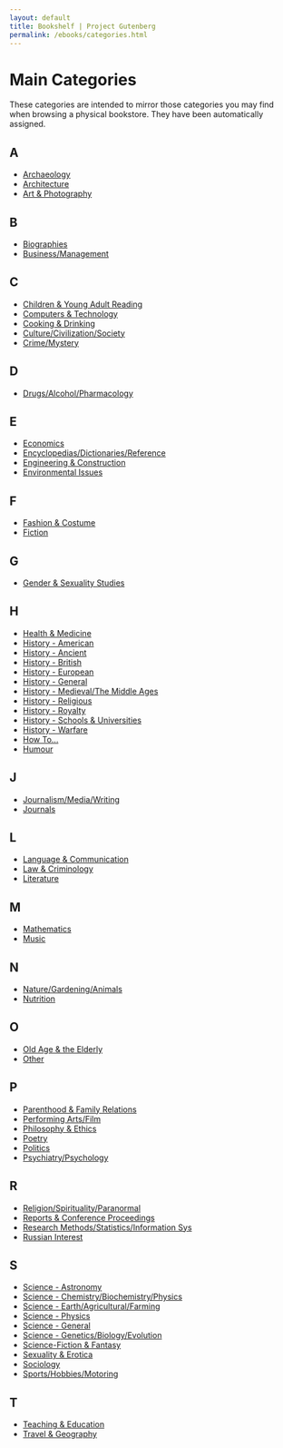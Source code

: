 ```yaml
---
layout: default
title: Bookshelf | Project Gutenberg
permalink: /ebooks/categories.html
---
```


Main Categories
==================================================

These categories are intended to mirror those categories you may find when browsing a physical bookstore. They have been automatically assigned.

<div class="bookshelves">
  <h2>A</h2>
  <ul>
    <li><a href="/ebooks/bookshelf/424">Archaeology</a></li>
    <li><a href="/ebooks/bookshelf/425">Architecture</a></li>
    <li><a href="/ebooks/bookshelf/426">Art & Photography</a></li>
  </ul>
  <h2>B</h2>
  <ul>
    <li><a href="/ebooks/bookshelf/427">Biographies</a></li>
    <li><a href="/ebooks/bookshelf/428">Business/&ZeroWidthSpace;Management</a></li>
  </ul>
  <h2>C</h2>
  <ul>
    <li><a href="/ebooks/bookshelf/429">Children & Young Adult Reading</a></li>
    <li><a href="/ebooks/bookshelf/430">Computers & Technology</a></li>
    <li><a href="/ebooks/bookshelf/431">Cooking & Drinking</a></li>
    <li><a href="/ebooks/bookshelf/432">Culture/Civilization/Society</a></li>
    <li><a href="/ebooks/bookshelf/433">Crime/Mystery</a></li>
  </ul>
  <h2>D</h2>
  <ul>
    <li><a href="/ebooks/bookshelf/434">Drugs/Alcohol/Pharmacology</a></li>
  </ul>
  <h2>E</h2>
  <ul>
    <li><a href="/ebooks/bookshelf/435">Economics</a></li>
    <li><a href="/ebooks/bookshelf/436">Encyclopedias/Dictionaries/<wbr>Reference</a></li>
    <li><a href="/ebooks/bookshelf/437">Engineering & Construction</a></li>
    <li><a href="/ebooks/bookshelf/438">Environmental Issues</a></li>
  </ul>
  <h2>F</h2>
  <ul>
    <li><a href="/ebooks/bookshelf/439">Fashion & Costume</a></li>
    <li><a href="/ebooks/bookshelf/486">Fiction</a></li>
  </ul>
  <h2>G</h2>
  <ul>
    <li><a href="/ebooks/bookshelf/440">Gender & Sexuality Studies</a></li>
  </ul>
  <h2>H</h2>
  <ul>
    <li><a href="/ebooks/bookshelf/441">Health & Medicine</a></li>
    <li><a href="/ebooks/bookshelf/442">History - American</a></li>
    <li><a href="/ebooks/bookshelf/443">History - Ancient</a></li>
    <li><a href="/ebooks/bookshelf/444">History - British</a></li>
    <li><a href="/ebooks/bookshelf/445">History - European</a></li>
    <li><a href="/ebooks/bookshelf/446">History - General</a></li>
    <li><a href="/ebooks/bookshelf/447">History - Medieval/The Middle Ages</a></li>
    <li><a href="/ebooks/bookshelf/448">History - Religious</a></li>
    <li><a href="/ebooks/bookshelf/449">History - Royalty</a></li>
    <li><a href="/ebooks/bookshelf/450">History - Schools & Universities</a></li>
    <li><a href="/ebooks/bookshelf/451">History - Warfare</a></li>
    <li><a href="/ebooks/bookshelf/452">How To...</a></li>
    <li><a href="/ebooks/bookshelf/453">Humour</a></li>
  </ul>
  <h2>J</h2>
  <ul>
    <li><a href="/ebooks/bookshelf/454">Journalism/Media/<wbr>Writing</a></li>
    <li><a href="/ebooks/bookshelf/455">Journals</a></li>
  </ul>
  <h2>L</h2>
  <ul>
    <li><a href="/ebooks/bookshelf/456">Language & Communication</a></li>
    <li><a href="/ebooks/bookshelf/457">Law & Criminology</a></li>
    <li><a href="/ebooks/bookshelf/458">Literature</a></li>
  </ul>
  <h2>M</h2>
  <ul>
    <li><a href="/ebooks/bookshelf/459">Mathematics</a></li>
    <li><a href="/ebooks/bookshelf/460">Music</a></li>
  </ul>
  <h2>N</h2>
  <ul>
    <li><a href="/ebooks/bookshelf/461">Nature/Gardening/Animals</a></li>
    <li><a href="/ebooks/bookshelf/462">Nutrition</a></li>
  </ul>
  <h2>O</h2>
  <ul>
    <li><a href="/ebooks/bookshelf/463">Old Age & the Elderly</a></li>
    <li><a href="/ebooks/bookshelf/487">Other</a></li>
  </ul>
  <h2>P</h2>
  <ul>
    <li><a href="/ebooks/bookshelf/464">Parenthood & Family Relations</a></li>
    <li><a href="/ebooks/bookshelf/465">Performing Arts/Film</a></li>
    <li><a href="/ebooks/bookshelf/466">Philosophy & Ethics</a></li>
    <li><a href="/ebooks/bookshelf/467">Poetry</a></li>
    <li><a href="/ebooks/bookshelf/468">Politics</a></li>
    <li><a href="/ebooks/bookshelf/469">Psychiatry/Psychology</a></li>
  </ul>
  <h2>R</h2>
  <ul>
    <li><a href="/ebooks/bookshelf/470">Religion/Spirituality/Paranormal</a></li>
    <li><a href="/ebooks/bookshelf/471">Reports & Conference Proceedings</a></li>
    <li><a href="/ebooks/bookshelf/472">Research Methods/Statistics/Information Sys</a></li>
    <li><a href="/ebooks/bookshelf/473">Russian Interest</a></li>
  </ul>
  <h2>S</h2>
  <ul>
    <li><a href="/ebooks/bookshelf/474">Science - Astronomy</a></li>
    <li><a href="/ebooks/bookshelf/475">Science - Chemistry/Biochemistry/Physics</a></li>
    <li><a href="/ebooks/bookshelf/476">Science - Earth/Agricultural/Farming</a></li>
    <li><a href="/ebooks/bookshelf/477">Science - Physics</a></li>
    <li><a href="/ebooks/bookshelf/478">Science - General</a></li>
    <li><a href="/ebooks/bookshelf/479">Science - Genetics/Biology/Evolution</a></li>
    <li><a href="/ebooks/bookshelf/480">Science-Fiction & Fantasy</a></li>
    <li><a href="/ebooks/bookshelf/481">Sexuality & Erotica</a></li>
    <li><a href="/ebooks/bookshelf/482">Sociology</a></li>
    <li><a href="/ebooks/bookshelf/483">Sports/Hobbies/<wbr>Motoring</a></li>
  </ul>
  <h2>T</h2>
  <ul>
    <li><a href="/ebooks/bookshelf/484">Teaching & Education</a></li>
    <li><a href="/ebooks/bookshelf/485">Travel & Geography</a></li>
  </ul>
</div>
